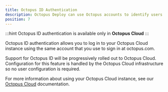 ```yaml
---
title: Octopus ID Authentication
description: Octopus Deploy can use Octopus accounts to identify users.
position: 7
---
```


:::hint
Octopus ID authentication is available only in **Octopus Cloud**
:::

Octopus ID authentication allows you to log in to your Octopus Cloud instance using the same account that you use to sign in at octopus.com.

Support for Octopus ID will be progressively rolled out to Octopus Cloud. Configuration for this feature is handled by the Octopus Cloud infrastructure so no user configuration is required.

For more information about using your Octopus Cloud instance, see our [Octopus Cloud](../../octopus-cloud/index.md) documentation.